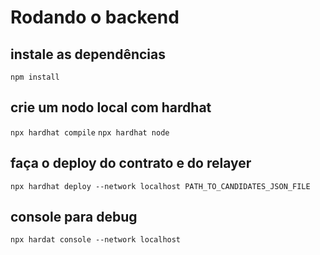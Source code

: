 # Rodando o backend

## instale as dependências
`npm install`

## crie um nodo local com hardhat
`npx hardhat compile`
`npx hardhat node`

## faça o deploy do contrato e do relayer
`npx hardhat deploy --network localhost PATH_TO_CANDIDATES_JSON_FILE`

## console para debug
`npx hardat console --network localhost`